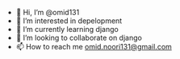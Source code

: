 - 👋 Hi, I’m @omid131
- 👀 I’m interested in depelopment
- 🌱 I’m currently learning django
- 💞️ I’m looking to collaborate on django
- 📫 How to reach me omid.noori131@gmail.com

<!---
omid131/omid131 is a ✨ special ✨ repository because its `README.md` (this file) appears on your GitHub profile.
You can click the Preview link to take a look at your changes.
--->
